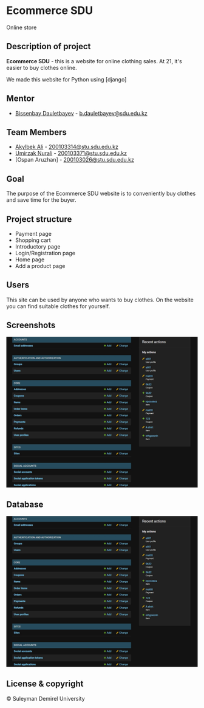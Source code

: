 # Ecommerce SDU 

Online store

## Description of project

**Ecommerce SDU** - this is a website for online clothing sales. At 21, it's easier to buy clothes online.

We made this website for Python using [django]

## Mentor
* [Bissenbay Dauletbayev](https://github.com/bissenbay) - b.dauletbayev@sdu.edu.kz


## Team Members
* [Akylbek Ali](https://github.com/Aliwkaa04) - 200103314@stu.sdu.edu.kz 
* [Umirzak Nurali](https://github.com/nurik17) - 200103371@stu.sdu.edu.kz 
* [Ospan Aruzhan] - 200103026@stu.sdu.edu.kz

## Goal

The purpose of the Ecommerce SDU website is to conveniently buy clothes and save time for the buyer.

## Project structure

* Payment page
* Shopping cart
* Introductory page
* Login/Registration page
* Home page
* Add a product page

## Users

This site can be used by anyone who wants to buy clothes. On the website you can find suitable clothes for yourself.

## Screenshots
![Image text](https://github.com/Aliwkaa04/back-end-project/blob/main/db.jpg)

## Database

![Image text](https://github.com/Aliwkaa04/back-end-project/blob/main/db.jpg)

## License & copyright
© Suleyman Demirel University
